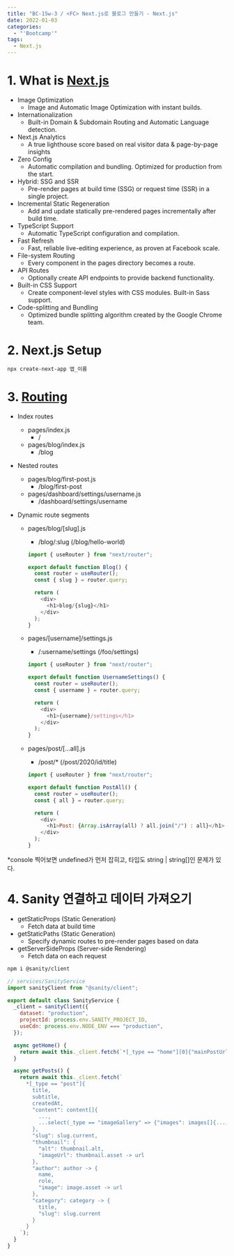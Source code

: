 ```yaml
---
title: "BC-15w-3 / <FC> Next.js로 블로그 만들기 - Next.js"
date: 2022-01-03
categories:
  - "'Bootcamp'"
tags:
  - Next.js
---
```


# 1. What is [Next.js](https://nextjs.org/)

- Image Optimization
  - Image and Automatic Image Optimization with instant builds.
- Internationalization
  - Built-in Domain & Subdomain Routing and Automatic Language detection.
- Next.js Analytics
  - A true lighthouse score based on real visitor data & page-by-page insights
- Zero Config
  - Automatic compilation and bundling. Optimized for production from the start.
- Hybrid: SSG and SSR
  - Pre-render pages at build time (SSG) or request time (SSR) in a single project.
- Incremental Static Regeneration
  - Add and update statically pre-rendered pages incrementally after build time.
- TypeScript Support
  - Automatic TypeScript configuration and compilation.
- Fast Refresh
  - Fast, reliable live-editing experience, as proven at Facebook scale.
- File-system Routing
  - Every component in the pages directory becomes a route.
- API Routes
  - Optionally create API endpoints to provide backend functionality.
- Built-in CSS Support
  - Create component-level styles with CSS modules. Built-in Sass support.
- Code-splitting and Bundling
  - Optimized bundle splitting algorithm created by the Google Chrome team.

# 2. Next.js Setup

```bash
npx create-next-app 앱_이름
```

# 3. [Routing](https://nextjs.org/docs/routing/introduction)

- Index routes
  - pages/index.js
    - /
  - pages/blog/index.js
    - /blog
- Nested routes
  - pages/blog/first-post.js
    - /blog/first-post
  - pages/dashboard/settings/username.js
    - /dashboard/settings/username
- Dynamic route segments

  - pages/blog/[slug].js

    - /blog/:slug (/blog/hello-world)

    ```js
    import { useRouter } from "next/router";

    export default function Blog() {
      const router = useRouter();
      const { slug } = router.query;

      return (
        <div>
          <h1>blog/{slug}</h1>
        </div>
      );
    }
    ```

  - pages/[username]/settings.js

    - /:username/settings (/foo/settings)

    ```js
    import { useRouter } from "next/router";

    export default function UsernameSettings() {
      const router = useRouter();
      const { username } = router.query;

      return (
        <div>
          <h1>{username}/settings</h1>
        </div>
      );
    }
    ```

  - pages/post/[...all].js

    - /post/\* (/post/2020/id/title)

    ```js
    import { useRouter } from "next/router";

    export default function PostAll() {
      const router = useRouter();
      const { all } = router.query;

      return (
        <div>
          <h1>Post: {Array.isArray(all) ? all.join("/") : all}</h1>
        </div>
      );
    }
    ```

\*console 찍어보면 undefined가 먼저 잡히고, 타입도 string | string[]인 문제가 있다.

# 4. Sanity 연결하고 데이터 가져오기

- getStaticProps (Static Generation)
  - Fetch data at build time
- getStaticPaths (Static Generation)
  - Specify dynamic routes to pre-render pages based on data
- getServerSideProps (Server-side Rendering)
  - Fetch data on each request

```bash
npm i @sanity/client
```

```js
// services/SanityService
import sanityClient from "@sanity/client";

export default class SanityService {
  _client = sanityClient({
    dataset: "production",
    projectId: process.env.SANITY_PROJECT_ID,
    useCdn: process.env.NODE_ENV === "production",
  });

  async getHome() {
    return await this._client.fetch(`*[_type == "home"][0]{"mainPostUrl": mainPost -> slug.current}`);
  }

  async getPosts() {
    return await this._client.fetch(`
      *[_type == "post"]{
        title,
        subtitle,
        createdAt,
        "content": content[]{
          ...,
          ...select(_type == "imageGallery" => {"images": images[]{..., "url": asset -> url}})
        },
        "slug": slug.current,
        "thumbnail": {
          "alt": thumbnail.alt,
          "imageUrl": thumbnail.asset -> url
        },
        "author": author -> {
          name,
          role,
          "image": image.asset -> url
        },
        "category": category -> {
          title,
          "slug": slug.current
        }
      }
    `);
  }
}
```

<!-- # 5. Style (1) - Blog Home

npm i antd @ant-design/icons

https://nextjs.org/docs/advanced-features/custom-document

Server Error
Error: Element type is invalid: expected a string (for built-in components) or a class/function (for composite components) but got: undefined. You likely forgot to export your component from the file it's defined in, or you might have mixed up default and named imports.

This error happened while generating the page. Any console logs will be displayed in the terminal window.
Source
ReactDOMServerRenderer.render
file:///Users/yuchan/Desktop/my-blog/node_modules/react-dom/cjs/react-dom-server.node.development.js (4053:17)
ReactDOMServerRenderer.read
file:///Users/yuchan/Desktop/my-blog/node_modules/react-dom/cjs/react-dom-server.node.development.js (3690:29)
Object.renderToString
file:///Users/yuchan/Desktop/my-blog/node_modules/react-dom/cjs/react-dom-server.node.development.js (4298:27)
Object.renderPage
file:///Users/yuchan/Desktop/my-blog/node_modules/next/dist/server/render.js (686:46)
Object.defaultGetInitialProps
file:///Users/yuchan/Desktop/my-blog/node_modules/next/dist/server/render.js (316:51)
Function.getInitialProps
node_modules/next/dist/pages/\_document.js (145:19)
pages/\_document.js (5:31) @ Function.getInitialProps

```js
  3 | class MyDocument extends Document {
  4 |   static async getInitialProps(ctx) {
> 5 |     const initialProps = await Document.getInitialProps(ctx);
    |                               ^
  6 |     return { ...initialProps };
  7 |   }
  8 |
```

Call Stack
Object.loadGetInitialProps
file:///Users/yuchan/Desktop/my-blog/node_modules/next/dist/shared/lib/utils.js (69:29)
renderDocument
file:///Users/yuchan/Desktop/my-blog/node_modules/next/dist/server/render.js (699:48)
Object.renderToHTML
file:///Users/yuchan/Desktop/my-blog/node_modules/next/dist/server/render.js (774:34) -->
